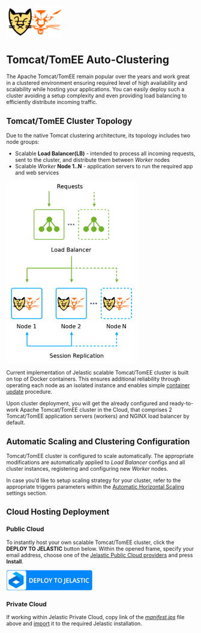 <p align="left">
<img src="images/tomcat-tomee-logo.png" width="150">
</p>

# Tomcat/TomEE Auto-Clustering

The Apache Tomcat/TomEE remain popular over the years and work great in a clustered environment ensuring required level of high availability and scalability while hosting your applications. You can easily deploy such a cluster avoiding a setup complexity and even providing load balancing to efficiently distribute incoming traffic.

## Tomcat/TomEE Cluster Topology

Due to the native Tomcat clustering architecture, its topology includes two node groups:   

- Scalable **Load Balancer(LB)** - intended to process all incoming requests, sent to the cluster, and distribute them between *Worker* nodes
- Scalable *Worker* **Node 1..N** - application servers to run the required app and web services

<p align="left">
<img src="images/tomcat-tomee-topology.png" width="350">
</p>

Current implementation of Jelastic scalable Tomcat/TomEE cluster is built on top of Docker containers. This ensures additional reliability through operating each node as an isolated instance and enables simple [container update](https://docs.jelastic.com/docker-update) procedure. 

Upon cluster deployment, you will get the already configured and ready-to-work Apache Tomcat/TomEE cluster in the Cloud, that comprises 2 Tomcat/TomEE application servers (workers) and NGINX load balancer by default. 

## Automatic Scaling and Clustering Configuration 

Tomcat/TomEE cluster is configured to scale automatically. The appropriate modifications are automatically applied to  _Load Balancer_ configs and all cluster instances,  registering and configuring new *Worker* nodes.

In case you’d like to setup scaling strategy for your cluster, refer to the appropriate triggers parameters within the [Automatic Horizontal Scaling](https://docs.jelastic.com/automatic-horizontal-scaling) settings section.

## Cloud Hosting Deployment

### Public Cloud

To instantly host your own scalable Tomcat/TomEE cluster, click the **DEPLOY TO JELASTIC** button below. Within the opened frame, specify your email address, choose one of the [Jelastic Public Cloud providers](https://jelastic.cloud/) and press **Install**.


[![Deploy](images/deploy-to-jelastic.png)](https://jelastic.com/install-application/?manifest=https://raw.githubusercontent.com/jelastic-jps/tomcat-cluster/v1.0/manifest.jps)

### Private Cloud

If working within Jelastic Private Cloud, copy link of the [*_manifest.jps_*](https://raw.githubusercontent.com/jelastic-jps/tomcat-cluster/v1.0/manifest.jps) file above and [import](https://docs.jelastic.com/environment-import) it to the required Jelastic installation. 


